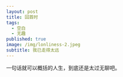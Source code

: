 ```yaml
---
layout: post
title: 回首时
tags:
  - 空白
  - 无趣
published: true
image: /img/lonliness-2.jpeg
subtitle: 我已走得太远
---
```

一句话就可以概括的人生，到底还是太过无聊吧。
